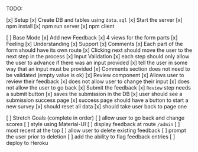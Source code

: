 TODO:

[x] Setup
    [x] Create DB and tables using `data.sql`
    [x] Start the server
    [x] npm install
    [x] npm run server
    [x] npm client

[ ] Base Mode
    [x] Add new Feedback
        [x] 4 views for the form parts
            [x] Feeling
            [x] Understanding
            [x] Support
            [x] Comments
            [x] Each part of the form should have its own route
            [x] Clicking next should move the user to the next step in the process
    [x] Input Validation
        [x] each step should only allow the user to advance if there was an input provided
        [x] tell the user in some way that an input must be provided
        [x] Comments section does not need to be validated (empty value is ok)
    [x] Review component
        [x] Allows user to review their feedback
        [x] does not allow user to change their input
        [x] does not allow the user to go back
    [x] Submit the feedback
        [x] `Review` step needs a submit button
            [x] saves the submission in the DB
        [x] user should see a submission success page
        [x] success page should have a button to start a new survey
            [x] should reset all data 
            [x] should take user back to page one

[ ] Stretch Goals (complete in order)
    [ ] allow user to go back and change scores
    [ ] style using Material-UI
    [ ] display feedback at route `/admin`
        [ ] most recent at the top
        [ ] allow user to delete existing feedback
        [ ] prompt the user prior to deletion
        [ ] add the ability to flag feedback entries
    [ ] deploy to Heroku

